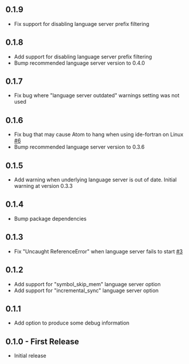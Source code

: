 ## 0.1.9
* Fix support for disabling language server prefix filtering

## 0.1.8
* Add support for disabling language server prefix filtering
* Bump recommended language server version to 0.4.0

## 0.1.7
* Fix bug where "language server outdated" warnings setting was not used

## 0.1.6
* Fix bug that may cause Atom to hang when using ide-fortran on Linux [#6](https://github.com/hansec/ide-fortran/issues/6)
* Bump recommended language server version to 0.3.6

## 0.1.5
* Add warning when underlying language server is out of date. Initial warning at version 0.3.3

## 0.1.4
* Bump package dependencies

## 0.1.3
* Fix "Uncaught ReferenceError" when language server fails to start [#3](https://github.com/hansec/ide-fortran/issues/3)

## 0.1.2
* Add support for "symbol_skip_mem" language server option
* Add support for "incremental_sync" language server option

## 0.1.1
* Add option to produce some debug information

## 0.1.0 - First Release
* Initial release
